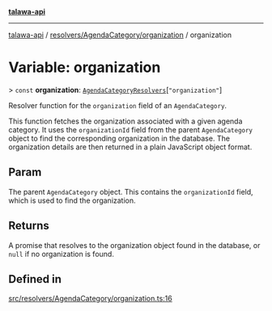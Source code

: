 [**talawa-api**](../../../../README.md)

***

[talawa-api](../../../../modules.md) / [resolvers/AgendaCategory/organization](../README.md) / organization

# Variable: organization

\> `const` **organization**: [`AgendaCategoryResolvers`](../../../../types/generatedGraphQLTypes/type-aliases/AgendaCategoryResolvers.md)\[`"organization"`\]

Resolver function for the `organization` field of an `AgendaCategory`.

This function fetches the organization associated with a given agenda category.
It uses the `organizationId` field from the parent `AgendaCategory` object to find the corresponding organization in the database.
The organization details are then returned in a plain JavaScript object format.

## Param

The parent `AgendaCategory` object. This contains the `organizationId` field, which is used to find the organization.

## Returns

A promise that resolves to the organization object found in the database, or `null` if no organization is found.

## Defined in

[src/resolvers/AgendaCategory/organization.ts:16](https://github.com/PalisadoesFoundation/talawa-api/blob/039b0f127fb8caa46d57186ab4b3bb27fe150903/src/resolvers/AgendaCategory/organization.ts#L16)
